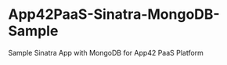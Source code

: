 App42PaaS-Sinatra-MongoDB-Sample
================================

Sample Sinatra App with MongoDB for App42 PaaS Platform
